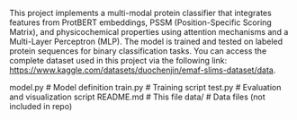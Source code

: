 This project implements a multi-modal protein classifier that integrates features from ProtBERT embeddings, PSSM (Position-Specific Scoring Matrix), and physicochemical properties using attention mechanisms and a Multi-Layer Perceptron (MLP). The model is trained and tested on labeled protein sequences for binary classification tasks. You can access the complete dataset used in this project via the following link: https://www.kaggle.com/datasets/duochenjin/emaf-slims-dataset/data. 

model.py          # Model definition
train.py          # Training script
test.py           # Evaluation and visualization script
README.md         # This file
data/             # Data files (not included in repo)
